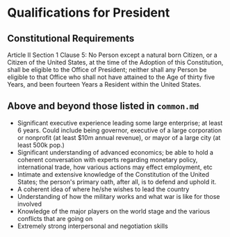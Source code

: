 # Qualifications for President

## Constitutional Requirements

Article II Section 1 Clause 5:
No Person except a natural born Citizen, or a Citizen of the United States, at the time of the Adoption of this Constitution, shall be eligible to the Office of President; neither shall any Person be eligible to that Office who shall not have attained to the Age of thirty five Years, and been fourteen Years a Resident within the United States.

## Above and beyond those listed in `common.md`

* Significant executive experience leading some large enterprise; at least 6 years. Could include being governor,
executive of a large corporation or nonprofit (at least $10m annual revenue), or mayor of a large city (at least 500k pop.)
* Significant understanding of advanced economics; be able to hold a coherent conversation with experts regarding
monetary policy, international trade, how various actions may effect employment, etc
* Intimate and extensive knowledge of the Constitution of the United States; the person's primary oath, after all, is to
defend and uphold it.
* A coherent idea of where he/she wishes to lead the country
* Understanding of how the military works and what war is like for those involved
* Knowledge of the major players on the world stage and the various conflicts that are going on
* Extremely strong interpersonal and negotiation skills


